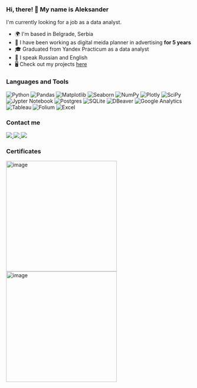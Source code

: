 ### Hi, there! 👋 My name is Aleksander
I'm currently looking for a job as a data analyst.

*   🌍  I'm based in Belgrade, Serbia
*   💼  I have been working as digital meida planner in advertising **for 5 years** 
*   🎓  Graduated from Yandex Practicum as a data analyst
*   🤌  I speak Russian and English
*   🖥️  Check out my projects [here](https://github.com/aaallexandr/My-Projects)
  
### Languages and Tools 

![Python](https://img.shields.io/badge/python-3670A0?style=for-the-badge&logo=python&logoColor=ffdd54) ![Pandas](https://img.shields.io/badge/pandas-%23150458.svg?style=for-the-badge&logo=pandas&logoColor=white) ![Matplotlib](https://img.shields.io/badge/matplotlib-12557C?style=for-the-badge&logo=matplotlib&logoColor=12557C&labelColor=12557C&color=12557C) ![Seaborn](https://img.shields.io/badge/seaborn-7DB0BC?style=for-the-badge&logo=matplotlib&logoColor=12557C&labelColor=7DB0BC&color=7DB0BC) ![NumPy](https://img.shields.io/badge/numpy-%23013243.svg?style=for-the-badge&logo=numpy&logoColor=white) ![Plotly](https://img.shields.io/badge/Plotly-%233F4F75.svg?style=for-the-badge&logo=plotly&logoColor=white) ![SciPy](https://img.shields.io/badge/SciPy-%230C55A5.svg?style=for-the-badge&logo=scipy&logoColor=%white)  ![Jypter Notebook](https://img.shields.io/badge/jypter_notebook-F37726?style=for-the-badge&logo=matplotlib&logoColor=12557C&labelColor=F37726&color=F37726) 
![Postgres](https://img.shields.io/badge/postgres-%23316192.svg?style=for-the-badge&logo=postgresql&logoColor=white) ![SQLite](https://img.shields.io/badge/sqlite-%2307405e.svg?style=for-the-badge&logo=sqlite&logoColor=white) ![DBeaver](https://img.shields.io/badge/dbeaver-362722?style=for-the-badge&logo=dbeaver&logoColor=white&labelColor=362722&color=362722) ![Google Analytics](https://img.shields.io/badge/google_analytics-F2A600?style=for-the-badge&logo=googleanalytics&logoColor=white&labelColor=F2A600&color=F2A600)  ![Tableau](https://img.shields.io/badge/tableau-white?style=for-the-badge&logo=tableau&logoColor=white&labelColor=26579A&color=26579A) ![Folium](https://img.shields.io/badge/folium-grey?style=for-the-badge) ![Excel](https://img.shields.io/badge/excel-1F834C?style=for-the-badge&logo=microsoftexcel&logoColor=white&color=1F834C)

                    
### Contact me

<div id="badges" class="badge-container">

<a href="https://www.linkedin.com/in/aleksander-aleksakhin/">
<img src="https://img.shields.io/badge/Linkedin-blue?style=for-the-badge&logo=linkedin&logoColor=white&labelColor=0B66C2&color=0B66C2"/>
</a>
  
<a href="https://www.facebook.com/profile.php?id=100031297215038">
<img src="https://img.shields.io/badge/Facebook-blue?style=for-the-badge&logo=facebook&logoColor=white&labelColor=0766FF&color=0766FF&link=https%3A%2F%2"/>
</a>

<a href="https://t.me/a_aleksakhin">
<img src="https://img.shields.io/badge/Telegram-blue?style=for-the-badge&logo=telegram&logoColor=white&labelColor=32A7DB&color=32A7DB"/>
</a>

</div>

### Certificates

[<img width="300" alt="image" src="https://github.com/aaallexandr/About-Me/assets/126966529/3363a4f3-48d4-4a8a-a434-26c38b158995">](https://drive.google.com/file/d/18mDR9cHZLDsEKo2zzXvPCzEegvs_z0bi/view?usp=sharing) [<img width="300" alt="image" src="https://github.com/aaallexandr/aaallexandr/assets/126966529/6a1efe0e-4c12-49b9-876a-15aec8c3fc27">](https://stepik.org/cert/1501070?lang=en)




